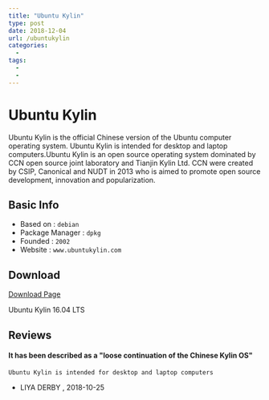 ```yaml
---
title: "Ubuntu Kylin"
type: post
date: 2018-12-04
url: /ubuntukylin
categories:
  - 
tags:
  - 
  - 
---
```




# Ubuntu Kylin

Ubuntu Kylin is the official Chinese version of the Ubuntu computer operating system. Ubuntu Kylin is intended for desktop and laptop computers.Ubuntu Kylin is an open source operating system dominated by CCN open source joint laboratory and Tianjin Kylin Ltd. CCN were created by CSIP, Canonical and NUDT in 2013 who is aimed to promote open source development, innovation and popularization. 

## Basic Info

* Based on : `debian`
* Package Manager : `dpkg`
* Founded : `2002`
* Website : `www.ubuntukylin.com`
## Download

[Download Page](http://www.ubuntu.org.cn/download/ubuntu-kylin)

Ubuntu Kylin 16.04 LTS

## Reviews

#### It has been described as a "loose continuation of the Chinese Kylin OS"

```
Ubuntu Kylin is intended for desktop and laptop computers
```
- LIYA DERBY , 2018-10-25
